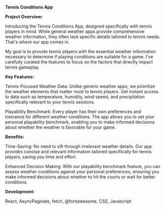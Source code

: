 **Tennis Conditions App**


**Project Overview:**

Introducing the Tennis Conditions App, designed specifically with tennis players in mind. While general weather apps provide comprehensive weather information, they often lack specific details tailored to tennis needs. That's where our app comes in.

My goal is to provide tennis players with the essential weather information necessary to determine if playing conditions are suitable for a game. I've carefully curated the features to focus on the factors that directly impact tennis gameplay.

**Key Features:**

Tennis-Focused Weather Data: Unlike generic weather apps, we prioritize the weather elements that matter most to tennis players. Get instant access to data such as temperature, humidity, wind speed, and precipitation specifically relevant to your tennis sessions.

Playability Benchmark: Every player has their own preferences and tolerance for different weather conditions. The app allows you to set your personal playability benchmark, enabling you to make informed decisions about whether the weather is favorable for your game.

**Benefits:**

Time-Saving: No need to sift through irrelevant weather details. Our app provides concise and relevant information tailored specifically for tennis players, saving you time and effort.

Enhanced Decision Making: With our playability benchmark feature, you can assess weather conditions against your personal preferences, ensuring you make informed decisions about whether to hit the courts or wait for better conditions.




**Development:** 

React, AsyncPaginate, fetch, @fontawesome, CSS, Javascript


